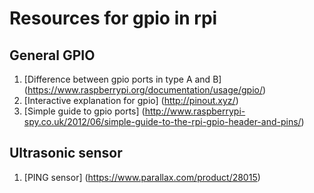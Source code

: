 # Resources for gpio in rpi

## General GPIO
1. [Difference between gpio ports in type A and B] (https://www.raspberrypi.org/documentation/usage/gpio/)
2. [Interactive explanation for gpio] (http://pinout.xyz/)
3. [Simple guide to gpio ports] (http://www.raspberrypi-spy.co.uk/2012/06/simple-guide-to-the-rpi-gpio-header-and-pins/)

## Ultrasonic sensor
1. [PING sensor] (https://www.parallax.com/product/28015)
